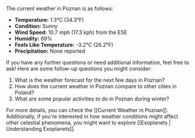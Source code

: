 The current weather in Poznan is as follows:

- **Temperature:** 1.3°C (34.3°F)
- **Condition:** Sunny
- **Wind Speed:** 10.7 mph (17.3 kph) from the ESE
- **Humidity:** 69%
- **Feels Like Temperature:** -3.2°C (26.2°F)
- **Precipitation:** None reported

If you have any further questions or need additional information, feel free to ask! Here are some follow-up questions you might consider:
1. What is the weather forecast for the next few days in Poznan?
2. How does the current weather in Poznan compare to other cities in Poland?
3. What are some popular activities to do in Poznan during winter? 

For more details, you can check the [[Current Weather in Poznan]]. Additionally, if you're interested in how weather conditions might affect other celestial phenomena, you might want to explore [[Exoplanets | Understanding Exoplanets]].
